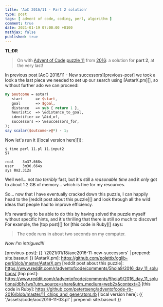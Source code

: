```yaml
---
title: 'AoC 2016/11 - Part 2 solution'
type: post
tags: [ advent of code, coding, perl, algorithm ]
comment: true
date: 2021-01-19 07:00:00 +0100
mathjax: false
published: true
---
```


**TL;DR**

> On with [Advent of Code][] [puzzle 11][p11] from [2016][aoc2016]: a
> solution for **part 2**, at the very last!

In previous post [AoC 2016/11 - New successors][previous-post] we took a
look a the last piece we needed to set up our search using
[AstarX.pm][], so without further ado we can proceed:

```perl
my $outcome = astar(
   start      => $start,
   goal       => $goal,
   distance   => sub { return 1 },
   heuristic  => \&distance_to_goal,
   identifier => \&id_of,
   successors => \&successors_for,
);
say scalar($outcome->@*) - 1;
```

Now let's run it ([local version here][]):

```
$ time perl 11.pl 11.input2
57

real	3m37.668s
user	3m30.664s
sys	0m2.312s
```

Well well... not *too terribly* fast, but it's still a *reasonable time*
and it *only* got to about 1.2 GB of memory... which is fine for my
resources.

So... now that I have eventually cracked down this puzzle, I can happily
head to the [reddit post about this puzzle][] and look through all the
wild ideas that people had to improve efficiency.

It's rewarding to be able to do this by having solved the puzzle myself
without specific hints, and it's thrilling that there is still so much
to discover! For example, the [top post][] for [this code in Ruby][]
says:

> The code runs in about two seconds on my computer.

*Now I'm intrigued!!!*



[p11]: https://adventofcode.com/2016/day/11
[aoc2016]: https://adventofcode.com/2016/
[Advent of Code]: https://adventofcode.com/
[Perl]: https://www.perl.org/
[previous-post]: {{ '/2021/01/18/aoc2016-11-new-successors' | prepend: site.baseurl }}
[AstarX.pm]: https://github.com/polettix/cglib-perl/blob/master/AstarX.pm
[reddit post about this puzzle]: https://www.reddit.com/r/adventofcode/comments/5hoia9/2016_day_11_solutions/
[top post]: https://www.reddit.com/r/adventofcode/comments/5hoia9/2016_day_11_solutions/db1v1ws?utm_source=share&utm_medium=web2x&context=3
[this code in Ruby]: https://github.com/petertseng/adventofcode-rb-2016/blob/master/11_chips_and_generators.rb
[local version here]: {{ '/assets/code/aoc2016-11-03.pl' | prepend: site.baseurl }}
